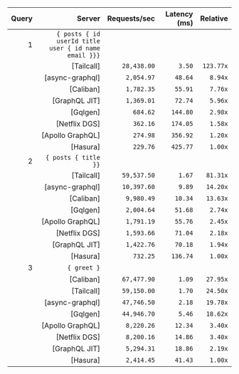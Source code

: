<!-- PERFORMANCE_RESULTS_START -->

| Query | Server | Requests/sec | Latency (ms) | Relative |
|-------:|--------:|--------------:|--------------:|---------:|
| 1 | `{ posts { id userId title user { id name email }}}` |
|| [Tailcall] | `28,438.00` | `3.50` | `123.77x` |
|| [async-graphql] | `2,054.97` | `48.64` | `8.94x` |
|| [Caliban] | `1,782.35` | `55.91` | `7.76x` |
|| [GraphQL JIT] | `1,369.01` | `72.74` | `5.96x` |
|| [Gqlgen] | `684.62` | `144.80` | `2.98x` |
|| [Netflix DGS] | `362.16` | `174.05` | `1.58x` |
|| [Apollo GraphQL] | `274.98` | `356.92` | `1.20x` |
|| [Hasura] | `229.76` | `425.77` | `1.00x` |
| 2 | `{ posts { title }}` |
|| [Tailcall] | `59,537.50` | `1.67` | `81.31x` |
|| [async-graphql] | `10,397.60` | `9.89` | `14.20x` |
|| [Caliban] | `9,980.49` | `10.34` | `13.63x` |
|| [Gqlgen] | `2,004.64` | `51.68` | `2.74x` |
|| [Apollo GraphQL] | `1,791.19` | `55.76` | `2.45x` |
|| [Netflix DGS] | `1,593.66` | `71.04` | `2.18x` |
|| [GraphQL JIT] | `1,422.76` | `70.18` | `1.94x` |
|| [Hasura] | `732.25` | `136.74` | `1.00x` |
| 3 | `{ greet }` |
|| [Caliban] | `67,477.90` | `1.09` | `27.95x` |
|| [Tailcall] | `59,150.00` | `1.70` | `24.50x` |
|| [async-graphql] | `47,746.50` | `2.18` | `19.78x` |
|| [Gqlgen] | `44,946.70` | `5.46` | `18.62x` |
|| [Apollo GraphQL] | `8,220.26` | `12.34` | `3.40x` |
|| [Netflix DGS] | `8,200.16` | `14.86` | `3.40x` |
|| [GraphQL JIT] | `5,294.31` | `18.86` | `2.19x` |
|| [Hasura] | `2,414.45` | `41.43` | `1.00x` |

<!-- PERFORMANCE_RESULTS_END -->
